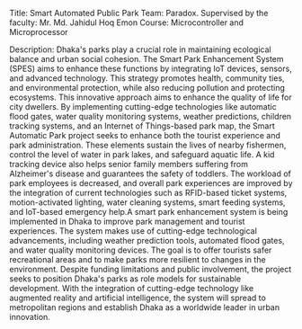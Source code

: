 Title: Smart Automated Public Park
Team: Paradox.
Supervised by the faculty: Mr. Md. Jahidul Hoq Emon
Course: Microcontroller and Microprocessor 

Description: Dhaka's parks play a crucial role in maintaining ecological balance and urban social cohesion. The Smart Park Enhancement System (SPES) aims to enhance 
these functions by integrating IoT devices, sensors, and advanced technology. This strategy promotes health, community ties, and environmental protection, while also 
reducing pollution and protecting ecosystems. This innovative approach aims to enhance the quality of life for city dwellers. By implementing cutting-edge technologies 
like automatic flood gates, water quality monitoring systems, weather predictions, children tracking systems, and an Internet of Things-based park map, the Smart 
Automatic Park project seeks to enhance both the tourist experience and park administration. These elements sustain the lives of nearby fishermen, control the 
level of water in park lakes, and safeguard aquatic life. A kid tracking device also helps senior family members suffering from Alzheimer's disease and guarantees 
the safety of toddlers. The workload of park employees is decreased, and overall park experiences are improved by the integration of current technologies such as 
RFID-based ticket systems, motion-activated lighting, water cleaning systems, smart feeding systems, and IoT-based emergency help.A smart park enhancement system is 
being implemented in Dhaka to improve park management and tourist experiences. The system makes use of cutting-edge technological advancements, including weather prediction 
tools, automated flood gates, and water quality monitoring devices. The goal is to offer tourists safer recreational areas and to make parks more resilient to changes in the 
environment. Despite funding limitations and public involvement, the project seeks to position Dhaka's parks as role models for sustainable development. With the integration of 
cutting-edge technology like augmented reality and artificial intelligence, the system will spread to metropolitan regions and establish Dhaka as a worldwide leader in urban innovation.
